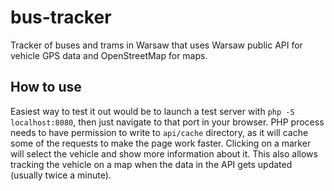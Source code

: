 # bus-tracker

Tracker of buses and trams in Warsaw that uses Warsaw public API for vehicle GPS data and OpenStreetMap for maps.

## How to use

Easiest way to test it out would be to launch a test server with `php -S localhost:8080`, then just navigate to that port in your browser. PHP process needs to have permission to write to `api/cache` directory, as it will cache some of the requests to make the page work faster. Clicking on a marker will select the vehicle and show more information about it. This also allows tracking the vehicle on a map when the data in the API gets updated (usually twice a minute).
